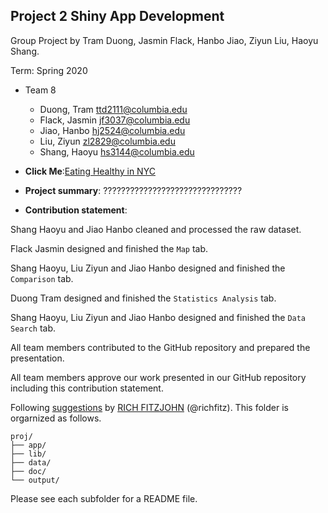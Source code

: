 ## Project 2 Shiny App Development
Group Project by Tram Duong, Jasmin Flack, Hanbo Jiao, Ziyun Liu, Haoyu Shang.

Term: Spring 2020

+ Team 8

	+ Duong, Tram ttd2111@columbia.edu
	+ Flack, Jasmin jf3037@columbia.edu
	+ Jiao, Hanbo hj2524@columbia.edu
	+ Liu, Ziyun zl2829@columbia.edu
	+ Shang, Haoyu hs3144@columbia.edu
	
+ **Click Me**:[Eating Healthy in NYC](https://hj2524.shinyapps.io/ADS_Project2_Group8/)

+ **Project summary**: ???????????????????????????????

+ **Contribution statement**: 

Shang Haoyu and Jiao Hanbo cleaned and processed the raw dataset.

Flack Jasmin designed and finished the `Map` tab.

Shang Haoyu, Liu Ziyun and Jiao Hanbo designed and finished the `Comparison` tab.

Duong Tram designed and finished the `Statistics Analysis` tab.

Shang Haoyu, Liu Ziyun and Jiao Hanbo designed and finished the `Data Search` tab.

All team members contributed to the GitHub repository and prepared the presentation. 

All team members approve our work presented in our GitHub repository including this contribution statement.

Following [suggestions](http://nicercode.github.io/blog/2013-04-05-projects/) by [RICH FITZJOHN](http://nicercode.github.io/about/#Team) (@richfitz). This folder is orgarnized as follows.

```
proj/
├── app/
├── lib/
├── data/
├── doc/
└── output/
```

Please see each subfolder for a README file.

